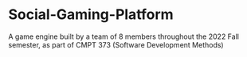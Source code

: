 # Social-Gaming-Platform
A game engine built by a team of 8 members throughout the 2022 Fall semester, as part of CMPT 373 (Software Development Methods)
